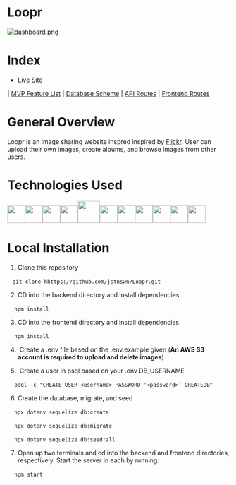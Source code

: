 # Loopr



[![dashboard.png](https://i.postimg.cc/tg6Dd8rZ/Screen-Shot-2022-02-13-at-10-02-48-PM.png)](https://postimg.cc/cKsQ0kG0)

# Index

* [Live Site](https://loopr.herokuapp.com/)

 | [MVP Feature List](https://github.com/jstnswn/Loopr/wiki/MVP-Feature-List) | [Database Scheme](https://github.com/jstnswn/Loopr/wiki/Database-Schema) | [API Routes](https://github.com/jstnswn/Loopr/wiki/API-Routes) | [Frontend Routes](https://github.com/jstnswn/Loopr/wiki/Frontend-Routes)

# General Overview

Loopr is an image sharing website inspred inspired by [Flickr](https://www.flickr.com/). User can upload their own images, create albums, and browse images from other users.  

# Technologies Used

<img  src="https://cdn.jsdelivr.net/gh/devicons/devicon/icons/javascript/javascript-original.svg"  height=40/><img src="https://cdn.jsdelivr.net/gh/devicons/devicon/icons/react/react-original.svg" height=40/><img src="https://cdn.jsdelivr.net/gh/devicons/devicon/icons/redux/redux-original.svg" height=40/><img src="https://cdn.jsdelivr.net/gh/devicons/devicon/icons/nodejs/nodejs-plain-wordmark.svg" height=40/><img src="https://cdn.jsdelivr.net/gh/devicons/devicon/icons/express/express-original-wordmark.svg" height=50/><img  src="https://cdn.jsdelivr.net/gh/devicons/devicon/icons/postgresql/postgresql-original.svg"  height=40/><img  src="https://cdn.jsdelivr.net/gh/devicons/devicon/icons/sequelize/sequelize-original.svg"  height=40/><img  src="https://cdn.jsdelivr.net/gh/devicons/devicon/icons/css3/css3-original.svg"  height=40/><img  src="https://cdn.jsdelivr.net/gh/devicons/devicon/icons/html5/html5-original.svg"  height=40/><img  src="https://cdn.jsdelivr.net/gh/devicons/devicon/icons/git/git-original.svg"  height=40/><img  src="https://cdn.jsdelivr.net/gh/devicons/devicon/icons/vscode/vscode-original.svg"  height=40/>


# Local Installation

1. Clone this repository

   ```git clone hhttps://github.com/jstnswn/Loopr.git```

2. CD into the backend directory and install dependencies

    ```npm install```

3. CD into the frontend directory and install dependencies

    ```npm install```

4.  Create a .env file based on the .env.example given (**An AWS S3 account is required to upload and delete images**)

5.  Create a user in psql based on your .env DB_USERNAME

    ```psql -c "CREATE USER <username> PASSWORD '<password>' CREATEDB"```

6. Create the database, migrate, and seed

    ```npx dotenv sequelize db:create```

    ```npx dotenv sequelize db:migrate```

    ```npx dotenv sequelize db:seed:all```

7. Open up two terminals and cd into the backend and frontend directories, respectively. Start the server in each by running:

    ```npm start```
    

